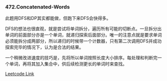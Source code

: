 ### 472.Concatenated-Words

此题用DFS和DP其实都能做，但跑下来DFS会快得多。

DFS的想法也很直观，就是尝试将单词拆分，遍历所有可能的切断点。一旦拆分出单词的前面部分亦是一个单词，就递归探索后面部分。唯一的注意点就是要求单词必须能拆分成两部分，所以递归的时候带一个计数器，只有第二次调用DFS并成功探索完毕的情况下，认为是合法的结果。

一个稍微改进速度的技巧是，先将所以单词按照长度大小排序。每处理和判断完一个单词，再将其加入集合中，供后续检测更长的单词时来查找。


[Leetcode Link](https://leetcode.com/problems/concatenated-words)